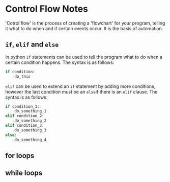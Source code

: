 # Control Flow Notes 
'Cotrol flow' is the process of creating a 'flowchart' for your program, telling it what to do when and if certain events occur. It is the basis of automation. 

## `if`, `elif` and `else` 
In python `if` statements can be used to tell the program what to do when a certain condition happens. The syntax is as follows:
```python
if condition: 
    do_this
```

`elif` can be used to extend an `if` statement by adding more conditions, however the last condition must be an `else`if there is an `elif` clause. The syntax is as follows:

```python
if condition_1:
    do_something_1
elif condition_2:
    do_something_2
elif condition_3:
    do_something_3
else:
    do_something_4
```
## for loops 

## while loops 

